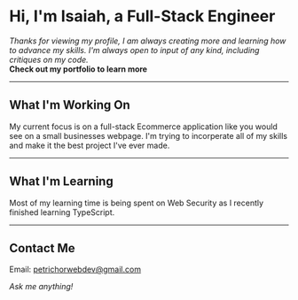 # Hi, I'm Isaiah, a Full-Stack Engineer

_Thanks for viewing my profile, I am always creating more and learning how to advance my skills. I'm always open to input of any kind, including critiques on my code._  
**Check out my portfolio to learn more**

---

## What I'm Working On

My current focus is on a full-stack Ecommerce application like you would see on a small businesses webpage. I'm trying to incorperate all of my skills and make it the best project I've ever made.

---

## What I'm Learning

Most of my learning time is being spent on Web Security as I recently finished learning TypeScript.

---

## Contact Me

Email: petrichorwebdev@gmail.com

_Ask me anything!_
